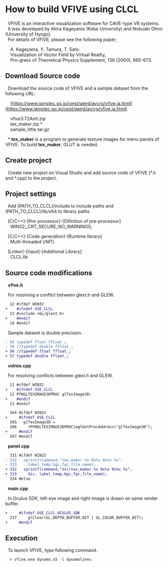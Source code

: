 # How to build VFIVE using CLCL

&nbsp; VFIVE is an interactive visualization software for CAVE-type VR systems.  
&nbsp; It was develeped by Akira Kageyama (Kobe University) and Nobuaki Ohno (University of Hyogo).  
&nbsp; For details of VFIVE, please see the following paper;

&nbsp; &nbsp; A. Kageyama, Y. Tamura, T. Sato:  
&nbsp; &nbsp; Visualization of Vector Field by Virtual Reality,  
&nbsp; &nbsp; Pro-gress of Theoretical Physics Supplement, 138 (2000), 665-673.


## Download Source code

&nbsp; Download the source code of VFIVE and a sample dataset from the following URL:

&nbsp; &nbsp;  [https://www.jamstec.go.jp/ceist/aeird/avcrg/vfive.ja.html](https://www.jamstec.go.jp/ceist/aeird/avcrg/vfive.ja.html)

&nbsp; &nbsp; vfive3.72Amt.zip  
&nbsp; &nbsp; tex_maker.zip *  
&nbsp; &nbsp; sample_little.tar.gz

&nbsp; \*  **tex_maker** is a program to generate texture images for menu panels of VFIVE. To build **tex_maker**, GLUT is needed.

## Create project

&nbsp; Create new project on Visual Studio and add source code of VFIVE (\*.h and \*.cpp) to the project.

## Project settings

&nbsp; Add (PATH_TO_CLCL)/include to include paths and (PATH_TO_CLCL)/lib/x64 to library paths.  

&nbsp; \[C/C++\]-\[Pre-processor\]-\[Difinition of pre-processor\]  
&nbsp; &nbsp; WIN32;\_CRT_SECURE_NO_WARNINGS;

&nbsp; \[C/C++\]-\[Code generation\]-\[Runtime library\]  
&nbsp; &nbsp; Multi-threaded (/MT)

&nbsp; \[Linker\]-\[Input\]-\[Additional Library\]  
&nbsp; &nbsp; CLCL.lib

## Source code modifications

&nbsp; **vfive.h**

&nbsp; For resolving a conflict between glext.h and GLEW.
```diff
  12 #ifdef WIN32
+    #ifndef USE_CLCL
  13 #include <GL/glext.h>
+    #endif
  14 #endif
```

&nbsp; Sample dataset is double precision.
```diff
- 56 typedef float ffloat_;     
- 56 //typedef double ffloat_;  
+ 56 //typedef float ffloat_;     
+ 57 typedef double ffloat_;  
```

&nbsp; **volren.cpp**

&nbsp; For resolving conflicts between glext.h and GLEW.
```diff
  11 #ifdef WIN32
+    #ifndef USE_CLCL
  12 PFNGLTEXIMAGE3DPROC glTexImage3D;
+    #endif
  13 #endif
```

```diff
  264 #ifdef WIN32
+     #ifndef USE_CLCL
  265   glTexImage3D =
  266     (PFNGLTEXIMAGE3DPROC)wglGetProcAddress("glTexImage3D");
+     #endif
  267 #endif
```

&nbsp; **panel.cpp**
```diff
  331 #ifdef WIN32
- 332   sprintf(command,"tex_maker %s 0x%x 0x%x %s",
- 333     label_temp,bgc,fgc,file_name);
+ 332   sprintf(command,"%s\\tex_maker %s 0x%x 0x%x %s",
+ 333     dir, label_temp,bgc,fgc,file_name);
  334 #else
```

&nbsp; **main.cpp**

&nbsp; In Oculus SDK, left-eye image and right-image is drawn on same render buffer.
```diff
+     #ifndef USE_CLCL_OCULUS_SDK
  337     glClear(GL_DEPTH_BUFFER_BIT | GL_COLOR_BUFFER_BIT);
+     #endif
```

## Execution

&nbsp; To launch VFIVE, type following command.  

```diff
  > vfive.exe dynamo.v5 -l dynamolines
```
